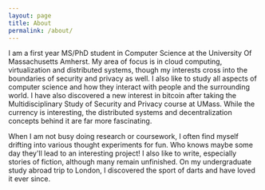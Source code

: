 ```yaml
---
layout: page
title: About
permalink: /about/
---
```


I am a first year MS/PhD student in Computer Science at the University Of Massachusetts Amherst. My area of focus is in cloud computing, virtualization and distributed systems, though my interests cross into the boundaries of security and privacy as well. I also like to study all aspects of computer science and how they interact with people and the surrounding world. I have also discovered a new interest in bitcoin after taking the Multidisciplinary Study of Security and Privacy course at UMass. While the currency is interesting, the distributed systems and decentralization concepts behind it are far more fascinating.

When I am not busy doing research or coursework, I often find myself drifting into various thought experiments for fun. Who knows maybe some day they'll lead to an interesting project! I also like to write, especially stories of fiction, although many remain unfinished. On my undergraduate study abroad trip to London, I discovered the sport of darts and have loved it ever since.
